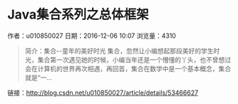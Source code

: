# Java集合系列之总体框架
作者：u010850027
日期：2016-12-06 10:07
浏览量：4310
> 简介：集合--童年的美好时光	集合，忽然让小编想起那段美好的学生时光，集合第一次遇见她的时候，小编当年还是一个懵懂的丫头，也不曾想过会在计算机的世界再次相遇，再回首，集合在数学中是一个基本概念，集合就是“一...

 链接：http://blog.csdn.net/u010850027/article/details/53466627
